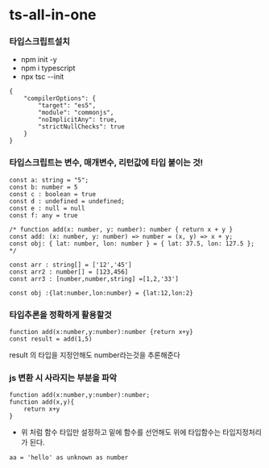 # ts-all-in-one

### 타입스크립트설치

- npm init -y
- npm i typescript
- npx tsc --init

```
{
    "compilerOptions": {
        "target": "es5",
        "module": "commonjs",
        "noImplicitAny": true,
        "strictNullChecks": true
    }
}
```

### 타입스크립트는 변수, 매개변수, 리턴값에 타입 붙이는 것!

```
const a: string = "5";
const b: number = 5
const c : boolean = true
const d : undefined = undefined;
const e : null = null
const f: any = true

/* function add(x: number, y: number): number { return x + y }
const add: (x: number, y: number) => number = (x, y) => x + y;
const obj: { lat: number, lon: number } = { lat: 37.5, lon: 127.5 }; */

const arr : string[] = ['12','45']
const arr2 : number[] = [123,456]
const arr3 : [number,number,string] =[1,2,'33']

const obj :{lat:number,lon:number} = {lat:12,lon:2}
```

### 타입추론을 정확하게 활용할것

```
function add(x:number,y:number):number {return x+y}
const result = add(1,5)
```

result 의 타입을 지정안해도 number라는것을 추론해준다

### js 변환 시 사라지는 부분을 파악

```
function add(x:number,y:number):number;
function add(x,y){
    return x+y
}
```

- 위 처럼 함수 타입만 설정하고 밑에 함수를 선언해도 위에 타입함수는 타입지정처리가 된다.

```
aa = 'hello' as unknown as number
```
